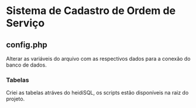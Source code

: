 # Sistema de Cadastro de Ordem de Serviço

## config.php
Alterar as variáveis do arquivo com as respectivos dados para a conexão do banco de dados.

### Tabelas
Criei as tabelas atráves do heidiSQL, os scripts estão disponíveis na raiz do projeto.
